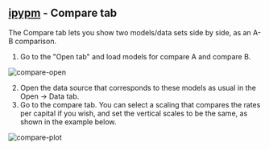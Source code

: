 ## [ipypm](index.md) - Compare tab

The Compare tab lets you show two models/data sets side by side, as an A-B comparison.

1. Go to the "Open tab" and load models for compare A and compare B.

![compare-open](compare-open.png)

2. Open the data source that corresponds to these models as usual in the Open -> Data tab.
3. Go to the compare tab. You can select a scaling that compares the rates per capital if you wish, and set the vertical scales
to be the same, as shown in the example below.

![compare-plot](compare-plot.png)
